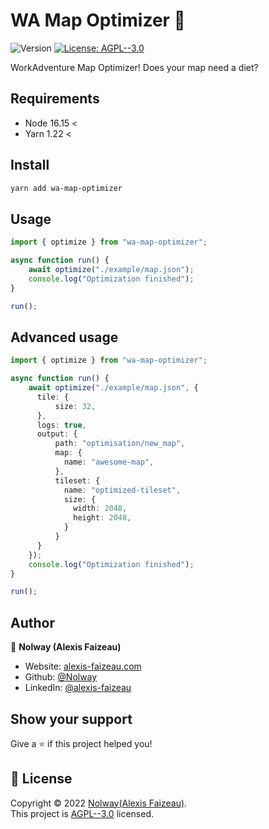 <h1>WA Map Optimizer 💪</h1>
<p>
  <img alt="Version" src="https://img.shields.io/badge/version-1.2.0-blue.svg?cacheSeconds=2592000" />
  <a href="LICENSE.txt" target="_blank">
    <img alt="License: AGPL--3.0" src="https://img.shields.io/badge/License-AGPL--3.0-yellow.svg" />
  </a>
</p>

WorkAdventure Map Optimizer! Does your map need a diet?

## Requirements

- Node 16.15 <
-	Yarn 1.22 <

## Install

```sh
yarn add wa-map-optimizer
```

## Usage

```ts
import { optimize } from "wa-map-optimizer";

async function run() {
    await optimize("./example/map.json");
    console.log("Optimization finished");
}

run();
```

## Advanced usage

```ts
import { optimize } from "wa-map-optimizer";

async function run() {
    await optimize("./example/map.json", {
      tile: {
          size: 32,
      },
      logs: true,
      output: {
          path: "optimisation/new_map",
          map: {
            name: "awesome-map",
          },
          tileset: {
            name: "optimized-tileset",
            size: {
              width: 2048,
              height: 2048,
            }
          }
      }
    });
    console.log("Optimization finished");
}

run();
```

## Author

👤 **Nolway (Alexis Faizeau)**

-   Website: [alexis-faizeau.com](https://www.alexis-faizeau.com)
-   Github: [@Nolway](https://github.com/Nolway)
-   LinkedIn: [@alexis-faizeau](https://linkedin.com/in/alexis-faizeau)

## Show your support

Give a ⭐️ if this project helped you!

## 📝 License

Copyright © 2022 [Nolway(Alexis Faizeau)](https://github.com/Nolway).<br />
This project is [AGPL--3.0](LICENSE.txt) licensed.
